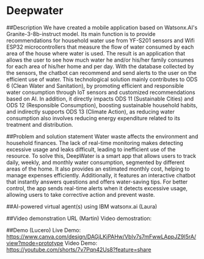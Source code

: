 # Deepwater

##Description 
We have created a mobile application based on Watsonx.AI's Granite-3-8b-instruct model. Its main function is to provide recommendations for household water use from YF-S201 sensors and Wifi ESP32 microcontrollers that measure the flow of water consumed by each area of the house where water is used. The result is an application that allows the user to see how much water he and/or his/her family consumes for each area of his/her home and per day. With the database collected by the sensors, the chatbot can recommend and send alerts to the user on the efficient use of water. 
This technological solution mainly contributes to ODS 6 (Clean Water and Sanitation), by promoting efficient and responsible water consumption through IoT sensors and customized recommendations based on AI. In addition, it directly impacts ODS 11 (Sustainable Cities) and ODS 12 (Responsible Consumption), boosting sustainable household habits, and indirectly supports ODS 13 (Climate Action), as reducing water consumption also involves reducing energy expenditure related to its treatment and distribution.

##Problem and solution statement 
Water waste affects the environment and household finances. The lack of real-time monitoring makes detecting excessive usage and leaks difficult, leading to inefficient use of the resource. To solve this, DeepWater is a smart app that allows users to track daily, weekly, and monthly water consumption, segmented by different areas of the home. It also provides an estimated monthly cost, helping to manage expenses efficiently. Additionally, it features an interactive chatbot that instantly answers questions and offers water-saving tips. For better control, the app sends real-time alerts when it detects excessive usage, allowing users to take corrective action and prevent waste.

##AI-powered virtual agent(s) using IBM watsonx.ai (Laura)


##Video demonstration URL (Martin)
Video demostration: 

##Demo (Lucero)
Live Demo: https://www.canva.com/design/DAGjLKjPAHw/VbIv7s7mFwwLAppJZ9I5rA/view?mode=prototype
Video Demo: https://youtube.com/shorts/7v7Pqn42Us8?feature=share

